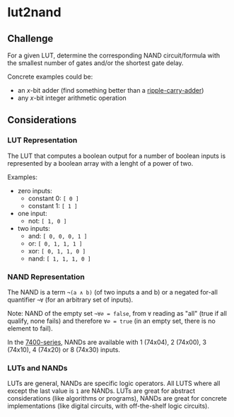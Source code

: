 # lut2nand


## Challenge

For a given LUT, determine the corresponding NAND circuit/formula with the smallest number of gates and/or the shortest gate delay.

Concrete examples could be:

- an _x_-bit adder (find something better than a [ripple-carry-adder](https://en.wikipedia.org/wiki/Adder_(electronics)))
- any _x_-bit integer arithmetic operation


## Considerations

### LUT Representation

The LUT that computes a boolean output for a number of boolean inputs is represented by a boolean array with a lenght of a power of two.

Examples:

- zero inputs:
  - constant 0: `[ 0 ]`
  - constant 1: `[ 1 ]`
- one input:
  - not: `[ 1, 0 ]`
- two inputs:
  - and: `[ 0, 0, 0, 1 ]`
  - or: `[ 0, 1, 1, 1 ]`
  - xor: `[ 0, 1, 1, 0 ]`
  - nand: `[ 1, 1, 1, 0 ]`

### NAND Representation

The  NAND is a term `¬(a ∧ b)` (of two inputs a and b) or a negated for-all quantifier `¬∀` (for an arbitrary set of inputs).

Note: NAND of the empty set `¬∀∅ = false`, from `∀` reading as "all" (true if all qualify, none fails) and therefore `∀∅ = true` (in an empty set, there is no element to fail).

In the [7400-series](https://en.wikipedia.org/wiki/List_of_7400-series_integrated_circuits), NANDs are available with 1 (74x04), 2 (74x00), 3 (74x10), 4 (74x20) or 8 (74x30) inputs.

### LUTs and NANDs

LUTs are general, NANDs are specific logic operators. All LUTS where all except the last value is `1` are NANDs. LUTs are great for abstract considerations (like algorithms or programs), NANDs are great for concrete implementations (like digital circuits, with off-the-shelf logic circuits).
